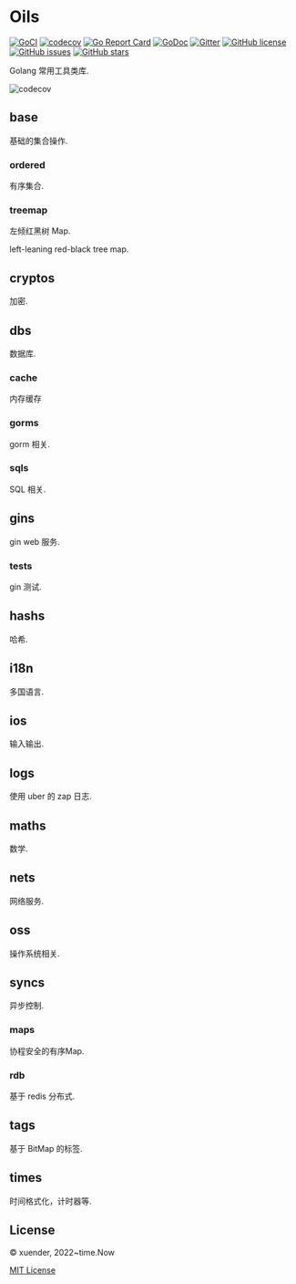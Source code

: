 # Oils

[![GoCI](https://github.com/xuender/oils/workflows/Go/badge.svg)](https://github.com/xuender/oils/actions)
[![codecov](https://codecov.io/gh/xuender/oils/branch/main/graph/badge.svg?token=8CTpNIHxYT)](https://codecov.io/gh/xuender/oils)
[![Go Report Card](https://goreportcard.com/badge/github.com/xuender/oils)](https://goreportcard.com/report/github.com/xuender/oils)
[![GoDoc](https://godoc.org/github.com/xuender/oils?status.svg)](https://pkg.go.dev/github.com/xuender/oils)
[![Gitter](https://badges.gitter.im/xuender-oils/community.svg)](https://gitter.im/xuender-oils/community?utm_source=badge&utm_medium=badge&utm_campaign=pr-badge)
[![GitHub license](https://img.shields.io/github/license/xuender/oils)](https://github.com/xuender/oils/blob/main/LICENSE)
[![GitHub issues](https://img.shields.io/github/issues/xuender/oils)](https://github.com/xuender/oils/issues)
[![GitHub stars](https://img.shields.io/github/stars/xuender/oils)](https://github.com/xuender/oils/stargazers)

Golang 常用工具类库.

![codecov](https://codecov.io/gh/xuender/oils/branch/main/graphs/tree.svg?token=8CTpNIHxYT)

## base

基础的集合操作.

### ordered

有序集合.

### treemap

左倾红黑树 Map.

left-leaning red-black tree map.

## cryptos

加密.

## dbs

数据库.

### cache

内存缓存

### gorms

gorm 相关.

### sqls

SQL 相关.

## gins

gin web 服务.

### tests

gin 测试.

## hashs

哈希.

## i18n

多国语言.

## ios

输入输出.

## logs

使用 uber 的 zap 日志.

## maths

数学.

## nets

网络服务.

## oss

操作系统相关.

## syncs

异步控制.

### maps

协程安全的有序Map.

### rdb

基于 redis 分布式.

## tags

基于 BitMap 的标签.

## times

时间格式化，计时器等.

## License

© xuender, 2022~time.Now

[MIT License](https://github.com/xuender/oils/blob/master/License)
